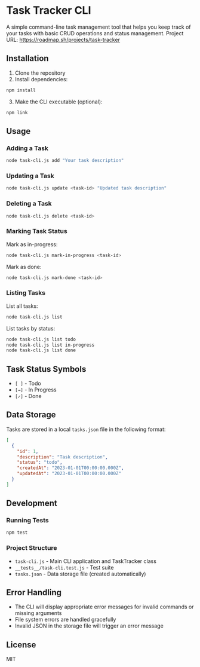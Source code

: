 # Task Tracker CLI

A simple command-line task management tool that helps you keep track of your tasks with basic CRUD operations and status management.
Project URL: https://roadmap.sh/projects/task-tracker

## Installation

1. Clone the repository
2. Install dependencies:

```bash
npm install
```

3. Make the CLI executable (optional):

```bash
npm link
```

## Usage

### Adding a Task

```bash
node task-cli.js add "Your task description"
```

### Updating a Task

```bash
node task-cli.js update <task-id> "Updated task description"
```

### Deleting a Task

```bash
node task-cli.js delete <task-id>
```

### Marking Task Status

Mark as in-progress:

```bash
node task-cli.js mark-in-progress <task-id>
```

Mark as done:

```bash
node task-cli.js mark-done <task-id>
```

### Listing Tasks

List all tasks:

```bash
node task-cli.js list
```

List tasks by status:

```bash
node task-cli.js list todo
node task-cli.js list in-progress
node task-cli.js list done
```

## Task Status Symbols

- `[ ]` - Todo
- `[→]` - In Progress
- `[✓]` - Done

## Data Storage

Tasks are stored in a local `tasks.json` file in the following format:

```json
[
  {
    "id": 1,
    "description": "Task description",
    "status": "todo",
    "createdAt": "2023-01-01T00:00:00.000Z",
    "updatedAt": "2023-01-01T00:00:00.000Z"
  }
]
```

## Development

### Running Tests

```bash
npm test
```

### Project Structure

- `task-cli.js` - Main CLI application and TaskTracker class
- `__tests__/task-cli.test.js` - Test suite
- `tasks.json` - Data storage file (created automatically)

## Error Handling

- The CLI will display appropriate error messages for invalid commands or missing arguments
- File system errors are handled gracefully
- Invalid JSON in the storage file will trigger an error message

## License

MIT
